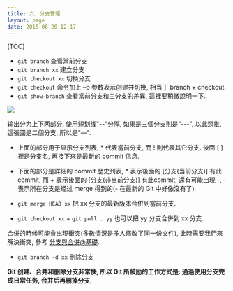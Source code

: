 ```yaml
---
title: 六、分支管理
layout: page
date: 2015-06-20 12:17
---
```


[TOC]

- `git branch` 查看當前分支
- `git branch xx` 建立分支
- `git checkout xx` 切換分支
- `git checkout` 命令加上 –b 参数表示创建并切换, 相当于 branch + checkout.
- `git show-branch` 查看當前分支和主分支的差異, 這裡要稍微說明一下.

![](http://i57.tinypic.com/9zytf7.jpg)

输出分为上下两部分, 使用短划线"--"分隔, 如果是三個分支則是"---", 以此類推, 這張圖是二個分支, 所以是"—".

- 上面的部分用于显示分支列表, * 代表當前分支, 而 ! 則代表其它分支. 後面 [ ] 裡是分支名, 再接下來是最新的 commit 信息.
- 下面的部分是詳細的 commit 歷史列表, * 表示後面的 [分支(当前分支)] 有此 commit, 而 + 表示後面的 [分支(非当前分支)] 有此commit, 還有可能出現 -, - 表示所在分支是经过 merge 得到的(- 在最新的 Git 中好像沒有了).

- `git merge HEAD xx` 把 xx 分支的最新版本合併到當前分支.
- `git checkout xx` + `git pull . yy` 也可以把 yy 分支合併到 xx 分支.

合併的時候可能會出現衝突(多數情況是多人修改了同一份文件), 此時需要我們來解決衝突, 參考 [分支與合併@基礎](http://gitbook.liuhui998.com/3_3.html).

- `git branch -d xx` 刪除分支

**Git 创建、合并和删除分支非常快, 所以 Git 所鼓励的工作方式是: 通過使用分支完成日常任务, 合并后再删掉分支.**
